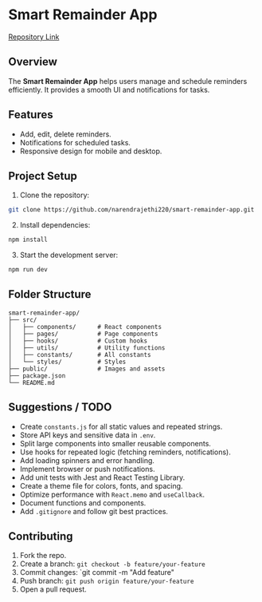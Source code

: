 # Smart Remainder App

[Repository Link](https://github.com/narendrajethi220/smart-remainder-app/)

## Overview

The **Smart Remainder App** helps users manage and schedule reminders efficiently. It provides a smooth UI and notifications for tasks.

## Features

* Add, edit, delete reminders.
* Notifications for scheduled tasks.
* Responsive design for mobile and desktop.

## Project Setup

1. Clone the repository:

```bash
git clone https://github.com/narendrajethi220/smart-remainder-app.git
```

2. Install dependencies:

```bash
npm install
```

3. Start the development server:

```bash
npm run dev
```

## Folder Structure

```
smart-remainder-app/
├── src/
│   ├── components/      # React components
│   ├── pages/           # Page components
│   ├── hooks/           # Custom hooks
│   ├── utils/           # Utility functions
│   ├── constants/       # All constants
│   └── styles/          # Styles
├── public/              # Images and assets
├── package.json
└── README.md
```

## Suggestions / TODO

* Create `constants.js` for all static values and repeated strings.
* Store API keys and sensitive data in `.env`.
* Split large components into smaller reusable components.
* Use hooks for repeated logic (fetching reminders, notifications).
* Add loading spinners and error handling.
* Implement browser or push notifications.
* Add unit tests with Jest and React Testing Library.
* Create a theme file for colors, fonts, and spacing.
* Optimize performance with `React.memo` and `useCallback`.
* Document functions and components.
* Add `.gitignore` and follow git best practices.

## Contributing

1. Fork the repo.
2. Create a branch: `git checkout -b feature/your-feature`
3. Commit changes: \`git commit -m "Add feature"
4. Push branch: `git push origin feature/your-feature`
5. Open a pull request.


